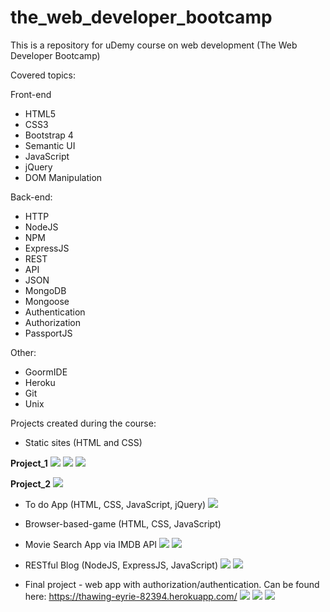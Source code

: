 # the_web_developer_bootcamp
This is a repository for uDemy course on web development (The Web Developer Bootcamp)

Covered topics:

Front-end
- HTML5
- CSS3
- Bootstrap 4
- Semantic UI
- JavaScript
- jQuery
- DOM Manipulation

Back-end:
- HTTP
- NodeJS
- NPM
- ExpressJS
- REST
- API
- JSON
- MongoDB
- Mongoose
- Authentication
- Authorization
- PassportJS

Other:
- GoormIDE
- Heroku
- Git
- Unix

Projects created during the course:
- Static sites (HTML and CSS)

**Project_1**
![](images/Purrfect_Match_1.png)
![](images/Purrfect_Match_2.png)
![](images/Purrfect_Match_3.png)

**Project_2**
![](images/Patterns.png)

- To do App (HTML, CSS, JavaScript, jQuery)
![](images/TodoApp.png)

- Browser-based-game (HTML, CSS, JavaScript)
- Movie Search App via IMDB API
![](images/Movie%20API%20App.png)
![](images/Movie%20API%20App_1.png)

- RESTful Blog (NodeJS, ExpressJS, JavaScript)
![](images/Restful_Blog_1.png)
![](images/Restful_Blog_2.png)

- Final project - web app with authorization/authentication. Can be found here: https://thawing-eyrie-82394.herokuapp.com/
![](images/YelpCamp.png)
![](images/YelpCamp_1.png)
![](images/YelpCamp_2.png)
